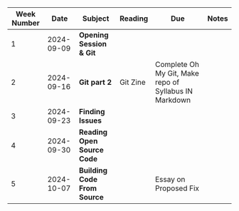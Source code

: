 
| **Week Number** | **Date**     | **Subject**                   | **Reading**  | **Due**                                             | **Notes** |
|-----------------|--------------|-------------------------------|--------------|----------------------------------------------------|----------|
| 1               | 2024-09-09   | **Opening Session & Git**          |              |                                                    |          |
| 2               | 2024-09-16   | **Git part 2**                     | Git Zine     | Complete Oh My Git, Make repo of Syllabus IN Markdown |          |
| 3               | 2024-09-23   | **Finding Issues**                 |              |                                                    |          |
| 4               | 2024-09-30   | **Reading Open Source Code**       |              |                                                    |          |
| 5               | 2024-10-07   | **Building Code From Source**      |              | Essay on Proposed Fix                              |          |
